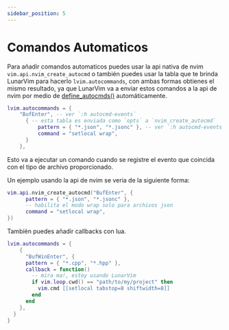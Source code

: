 ```yaml
---
sidebar_position: 5
---
```


# Comandos Automaticos

Para añadir comandos automaticos puedes usar la api nativa de nvim `vim.api.nvim_create_autocmd` o también puedes usar la tabla que te brinda LunarVim para hacerlo `lvim.autocommands`, con ambas formas obtienes el mismo resultado, ya que LunarVim va a enviar estos comandos a la api de nvim por medio de [define_autocmds()](https://github.com/LunarVim/lunarvim/blob/3475f7675d8928b49c85878dfc2912407de57342/lua/lvim/core/autocmds.lua#L177) automáticamente.

```lua
lvim.autocommands = {
    "BufEnter", -- ver `:h autocmd-events`
      { -- esta tabla es enviada como `opts` a `nvim_create_autocmd`
          pattern = { "*.json", "*.jsonc" }, -- ver `:h autocmd-events`
          command = "setlocal wrap", 
      }
    },
```
Esto va a ejecutar un comando cuando se registre el evento que coincida con el tipo de archivo proporcionado.

Un ejemplo usando la api de nvim se veria de la siguiente forma:
```lua
vim.api.nvim_create_autocmd("BufEnter", {
	  pattern = { "*.json", "*.jsonc" },
	  -- habilita el modo wrap solo para archivos json
	  command = "setlocal wrap",
})
```
Tambíén puedes añadir callbacks con lua. 

```lua
lvim.autocommands = {
    {
      "BufWinEnter", {
      pattern = { "*.cpp", "*.hpp" },
      callback = function()
        -- mira ma!, estoy usando LunarVim
        if vim.loop.cwd() == "path/to/my/project" then
          vim.cmd [[setlocal tabstop=8 shiftwidth=8]]
        end
      end
    },
  }
}
```
